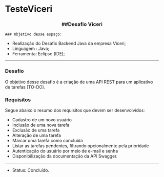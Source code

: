 # TesteViceri

<div align = "center">
<h3><b>##Desafio Viceri</b></h3></div>

    ### Objetivo desse espaço:

* Realização do Desafio Backend Java da empresa Viceri;
* Linguagem : Java;
* Ferramenta: Eclipse (IDE);

<hr>

### Desafio
O objetivo desse desafio é a criação de uma API REST para um aplicativo de tarefas (TO-DO).

### Requisitos
Segue abaixo o resumo dos requisitos que devem ser desenvolvidos:
* Cadastro de um novo usuário
* Inclusão de uma nova tarefa
* Exclusão de uma tarefa
* Alteração de uma tarefa
* Marcar uma tarefa como concluída
* Listar as tarefas pendentes, filtrando opcionalmente pela prioridade
* Autenticação do usuário por meio de e-mail e senha
* Disponibilização da documentação da API Swagger. 

<hr> 

* Status: Concluído.

##
